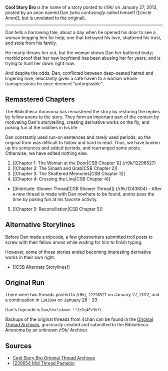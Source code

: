 **Cool Story Bro** is the name of a story posted to /r9k/ on January 27, 2012, posted by an anon named Dan (who confusingly called himself [[Uncle Anon]], but is unrelated to the original).

---

Dan tells a harrowing tale, about a day when he opened his door to see a woman begging him for help; one that betrayed his love, shattered his trust, and stole from his family. 

He nearly throws her out, but the woman shows Dan her battered body; morbid proof that her new boyfriend has been abusing her for years, and is trying to hunt her down right now. 

And despite the odds, Dan, conflicted between deep-seated hatred and lingering love, reluctantly gives a safe haven to a woman whose transgressions he once deemed "unforgivable".

## Remastered Chapters

The Bibliotheca Anonoma has remastered the story by restoring the replies by fellow anons to the story. They form an important part of the context by motivating Dan's storytelling, creating derivative works on the fly, and poking fun at the oddities in his life. 

Dan constantly used run-on sentences and rarely used periods, so the original form was difficult to follow and hard to read. Thus, we have broken up his sentences and added periods, and rearranged some posts. Otherwise, we have edited nothing else.

1. [[Chapter 1: The Woman at the Door|CSB Chapter 1]] (/r9k/12296527)
2. [[Chapter 2: The Smash and Grab|CSB Chapter 2]]
3. [[Chapter 3: The Shattered Memories|CSB Chapter 3]]
4. [[Chapter 4: Crossing the Line|CSB Chapter 4]]
  * [[Interlude: Shower Thread|CSB Shower Thread]] (/r9k/1243804) - After a new thread is made with Dan nowhere to be found, anons pass the time by poking fun at his favorite activity.
5. [[Chapter 5: Reconciliation|CSB Chapter 5]]

## Alternative Storylines

Before Dan made a tripcode, a few ghostwriters submitted troll posts to screw with their fellow anons while waiting for him to finish typing.

However, some of those stories ended becoming interesting derivative works in their own right.

* [[CSB Alternate Storylines]]

## Original Run

There were two threads posted to /r9k/, `12296527` on January 27, 2012, and a continuation in `1243804` on January 28 - 29.

Dan's tripcode is `Dan/UncleAnon !!JcDj4Fv3Vfi`.

Backups of the original threads from 4chan can be found in the [Original Thread Archives](https://drive.google.com/file/d/0B7WYx7u6HJh_b1Nvb1d3MGF6ZlU/edit?usp=sharing), graciously created and submitted to the Bibliotheca Anonoma by an unknown /r9k/ Archiver.


## Sources

* [Cool Story Bro Original Thread Archives](https://drive.google.com/file/d/0B7WYx7u6HJh_b1Nvb1d3MGF6ZlU/edit?usp=sharing)
* [1230654 Mid Thread Pastebin](http://pastebin.com/CxhZHLVj)